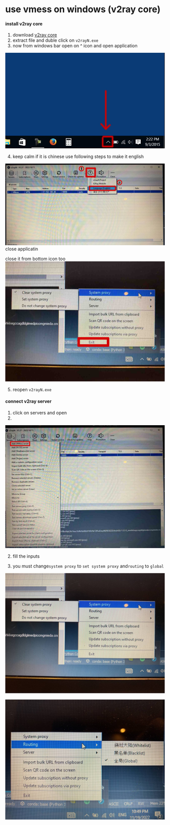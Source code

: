 # use vmess on windows (v2ray core)

#### install v2ray core
1. download [v2ray core](../client/windows/v2rayN-Core.zip)
2. extract file and duble click on ```v2rayN.exe```
3. now from windows bar open on ^ icon and open application

<img src="img/windows-desktop-plane.webp" />

<br>

4. keep calm if it is chinese use following steps to make it english
<img src="img/windows-v2ray-ch2en1.png" />
close applicatin 

close it from bottom icon too
<img src="img/cloese-from-bottom.jpg" />

5. reopen ```v2rayN.exe```



#### connect v2ray server

1. click on servers and open 
2. 
<img src="img/add-server.jpg" />

2. fill the inputs 
 
3. you must change```system proxy``` to ```set system proxy``` and```routing``` to ```global```


<img src="img/sys-proxy.jpg" />
<br>
<br>
<img src="img/routing.jpg" />
